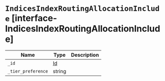 # `IndicesIndexRoutingAllocationInclude` [interface-IndicesIndexRoutingAllocationInclude]

| Name | Type | Description |
| - | - | - |
| `_id` | [Id](./Id.md) | &nbsp; |
| `_tier_preference` | string | &nbsp; |
